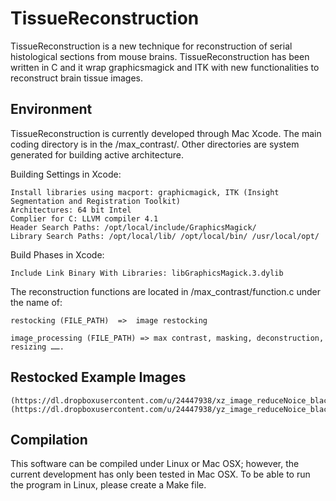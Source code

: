 TissueReconstruction
====================

TissueReconstruction is a new technique for reconstruction of serial histological sections from mouse brains.
TissueReconstruction has been written in C and it wrap graphicsmagick and ITK with new functionalities to reconstruct brain tissue images. 

## Environment
TissueReconstruction is currently developed through Mac Xcode. The main coding directory is in the /max_contrast/. Other directories are system generated for building active architecture.

Building Settings in Xcode:

    Install libraries using macport: graphicmagick, ITK (Insight Segmentation and Registration Toolkit)
    Architectures: 64 bit Intel
    Complier for C: LLVM compiler 4.1
    Header Search Paths: /opt/local/include/GraphicsMagick/
    Library Search Paths: /opt/local/lib/ /opt/local/bin/ /usr/local/opt/

Build Phases in Xcode:

    Include Link Binary With Libraries: libGraphicsMagick.3.dylib

The reconstruction functions are located in /max_contrast/function.c under the name of: 

    restocking (FILE_PATH)  =>  image restocking

    image_processing (FILE_PATH) => max contrast, masking, deconstruction, resizing …….

## Restocked Example Images
    (https://dl.dropboxusercontent.com/u/24447938/xz_image_reduceNoice_black.jpg)
    (https://dl.dropboxusercontent.com/u/24447938/yz_image_reduceNoice_black.jpg)
## Compilation

This software can be compiled under Linux or Mac OSX; however, the current development has only been tested in Mac OSX.
To be able to run the program in Linux, please create a Make file.
